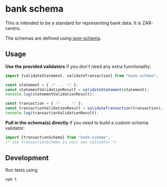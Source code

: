 # bank schema

This is intended to be a standard for representing bank data. It is ZAR-centric.

The schemas are defined using [json-schema](https://json-schema.org/).

## Usage

**Use the provided validators** if you don't need any extra functionality:

```typescript
import {validateStatement, validateTransaction} from "bank-schema";

const statement = { /* ... */ };
const statementValidationResult = validateStatement(statement);
console.log(statementValidationResult);

const transaction = { /* ... */ };
const transactionValidationResult = validateTransaction(transaction);
console.log(transactionValidationResult);
```

**Pull in the schema(s) directly** if you need to build a custom schema validator:

```typescript
import {transactionSchema} from "bank-schema";
/* use transactionSchema in your own validator */
```

## Development

Run tests using

```bash
npm t
```